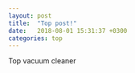 ```yaml
---
layout: post
title:  "Top post!"
date:   2018-08-01 15:31:37 +0300
categories: top
---
```

Top vacuum cleaner
